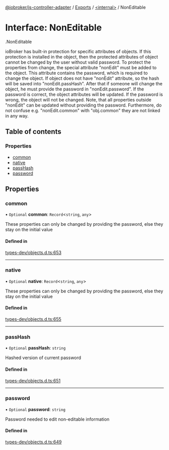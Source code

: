 [@iobroker/js-controller-adapter](../README.md) / [Exports](../modules.md) / [<internal\>](../modules/internal_.md) / NonEditable

# Interface: NonEditable

[<internal>](../modules/internal_.md).NonEditable

ioBroker has built-in protection for specific attributes of objects. If this protection is installed in the object, then the protected attributes of object cannot be changed by the user without valid password.
To protect the properties from change, the special attribute "nonEdit" must be added to the object. This attribute contains the password, which is required to change the object.
If object does not have "nonEdit" attribute, so the hash will be saved into "nonEdit.passHash". After that if someone will change the object, he must provide the password in "nonEdit.password".
If the password is correct, the object attributes will be updated. If the password is wrong, the object will not be changed.
Note, that all properties outside "nonEdit" can be updated without providing the password. Furthermore, do not confuse e.g. "nonEdit.common" with "obj.common" they are not linked in any way.

## Table of contents

### Properties

- [common](internal_.NonEditable.md#common)
- [native](internal_.NonEditable.md#native)
- [passHash](internal_.NonEditable.md#passhash)
- [password](internal_.NonEditable.md#password)

## Properties

### common

• `Optional` **common**: `Record`<`string`, `any`\>

These properties can only be changed by providing the password, else they stay on the initial value

#### Defined in

[types-dev/objects.d.ts:653](https://github.com/ioBroker/ioBroker.js-controller/blob/4ff35a28/packages/types-dev/objects.d.ts#L653)

___

### native

• `Optional` **native**: `Record`<`string`, `any`\>

These properties can only be changed by providing the password, else they stay on the initial value

#### Defined in

[types-dev/objects.d.ts:655](https://github.com/ioBroker/ioBroker.js-controller/blob/4ff35a28/packages/types-dev/objects.d.ts#L655)

___

### passHash

• `Optional` **passHash**: `string`

Hashed version of current password

#### Defined in

[types-dev/objects.d.ts:651](https://github.com/ioBroker/ioBroker.js-controller/blob/4ff35a28/packages/types-dev/objects.d.ts#L651)

___

### password

• `Optional` **password**: `string`

Password needed to edit non-editable information

#### Defined in

[types-dev/objects.d.ts:649](https://github.com/ioBroker/ioBroker.js-controller/blob/4ff35a28/packages/types-dev/objects.d.ts#L649)
